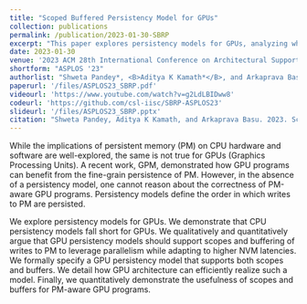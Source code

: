 ```yaml
---
title: "Scoped Buffered Persistency Model for GPUs"
collection: publications
permalink: /publication/2023-01-30-SBRP
excerpt: "This paper explores persistency models for GPUs, analyzing whether CPU persistency models are suitable for GPU architecture and the needs of GPU applications (spoiler: they aren't). We investigate how to express persistency models for intra-thread and inter-thread persist memory order (PMO) for GPU programs. We then look at how to design the hardware architecture necessary to implement these operations efficiently."
date: 2023-01-30
venue: '2023 ACM 28th International Conference on Architectural Support for Programming Languages and Operating Systems (ASPLOS)'
shortform: "ASPLOS '23"
authorlist: "Shweta Pandey*, <B>Aditya K Kamath*</B>, and Arkaprava Basu"
paperurl: '/files/ASPLOS23_SBRP.pdf'
videourl: 'https://www.youtube.com/watch?v=g2LdLBIDww8'
codeurl: 'https://github.com/csl-iisc/SBRP-ASPLOS23'
slideurl: '/files/ASPLOS23_SBRP.pptx'
citation: "Shweta Pandey, Aditya K Kamath, and Arkaprava Basu. 2023. Scoped Buffered Persistency Model for GPUs. In Proceedings of the 28th ACM International Conference on Architectural Support for Programming Languages and Operating Systems, Volume 2 (ASPLOS 2023). Association for Computing Machinery, New York, NY, USA, 688–701. https://doi.org/10.1145/3575693.3575749"
---
```

While the implications of persistent memory (PM) on CPU hardware and software are well-explored, the same is not true for GPUs (Graphics Processing Units). A recent work, GPM, demonstrated how GPU programs can benefit from the fine-grain persistence of PM. However, in the absence of a persistency model, one cannot reason about the correctness of PM-aware GPU programs. Persistency models define the order in which writes to PM are persisted.

We explore persistency models for GPUs. We demonstrate that CPU persistency models fall short for GPUs. We qualitatively and quantitatively argue that GPU persistency models should support scopes and buffering of writes to PM to leverage parallelism while adapting to higher NVM latencies. We formally specify a GPU persistency model that supports both scopes and buffers. We detail how GPU architecture can efficiently realize such a model. Finally, we quantitatively demonstrate the usefulness of scopes and buffers for PM-aware GPU programs.
